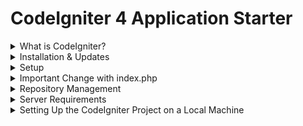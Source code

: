 # CodeIgniter 4 Application Starter

<details>
  <summary>What is CodeIgniter?</summary>
  <p>
    CodeIgniter is a PHP full-stack web framework that is light, fast, flexible, and secure. 
    More information can be found at the <a href="https://codeigniter.com">official site</a>.
    This repository holds a composer-installable app starter. 
    It has been built from the <a href="https://github.com/codeigniter4/CodeIgniter4">development repository</a>.
    More information about the plans for version 4 can be found in <a href="https://forum.codeigniter.com/forumdisplay.php?fid=28">CodeIgniter 4</a> on the forums.
    You can read the <a href="https://codeigniter.com/user_guide/">user guide</a> corresponding to the latest version of the framework.
  </p>
</details>

<details>
  <summary>Installation & Updates</summary>
  <p>
    Run the following command to create the project:
    <pre><code>composer create-project codeigniter4/appstarter</code></pre>
    Then, update your project whenever there is a new release of the framework:
    <pre><code>composer update</code></pre>
    When updating, check the release notes to see if there are any changes you might need to apply to your <code>app</code> folder. 
    The affected files can be copied or merged from <code>vendor/codeigniter4/framework/app</code>.
  </p>
</details>

<details>
  <summary>Setup</summary>
  <p>
    Copy <code>env</code> to <code>.env</code> and tailor it for your app, specifically the baseURL and any database settings.
  </p>
</details>

<details>
  <summary>Important Change with index.php</summary>
  <p>
    <code>index.php</code> is no longer in the root of the project! It has been moved inside the <em>public</em> folder for better security and separation of components.
    This means that you should configure your web server to "point" to your project's <em>public</em> folder, and not to the project root. 
    A better practice would be to configure a virtual host to point there. A poor practice would be to point your web server to the project root and expect to enter <em>public/...</em>, as the rest of your logic and the framework are exposed.
    <strong>Please</strong> read the user guide for a better explanation of how CI4 works!
  </p>
</details>

<details>
  <summary>Repository Management</summary>
  <p>
    We use GitHub issues in our main repository to track <strong>BUGS</strong> and to track approved <strong>DEVELOPMENT</strong> work packages. 
    We use our <a href="http://forum.codeigniter.com">forum</a> to provide <strong>SUPPORT</strong> and to discuss <strong>FEATURE REQUESTS</strong>.
    This repository is a "distribution" one, built by our release preparation script. Problems with it can be raised on our forum or as issues in the main repository.
  </p>
</details>

<details>
  <summary>Server Requirements</summary>
  <p>
    PHP version 8.1 or higher is required, with the following extensions installed:
    <ul>
      <li><a href="http://php.net/manual/en/intl.requirements.php">intl</a></li>
      <li><a href="http://php.net/manual/en/mbstring.installation.php">mbstring</a></li>
    </ul>
    <blockquote>
      <strong>WARNING</strong>
      <ul>
        <li>The end of life date for PHP 7.4 was November 28, 2022.</li>
        <li>The end of life date for PHP 8.0 was November 26, 2023.</li>
        <li>If you are still using PHP 7.4 or 8.0, you should upgrade immediately.</li>
        <li>The end of life date for PHP 8.1 will be December 31, 2025.</li>
      </ul>
    </blockquote>
    Additionally, make sure that the following extensions are enabled in your PHP:
    <ul>
      <li>json (enabled by default - don't turn it off)</li>
      <li><a href="http://php.net/manual/en/mysqlnd.install.php">mysqlnd</a> if you plan to use MySQL</li>
      <li><a href="http://php.net/manual/en/curl.requirements.php">libcurl</a> if you plan to use the HTTP\CURLRequest library</li>
    </ul>
  </p>
</details>

<details>
  <summary>Setting Up the CodeIgniter Project on a Local Machine</summary>
  <p>
    To set up a CodeIgniter 4 project on another local machine, follow these steps:
    <h4>Prerequisites</h4>
    <ol>
      <li>Ensure the following requirements are met before starting:
        <ul>
          <li>PHP: Version 8.1 or higher is required. Check your PHP version with:
          <pre><code>php -v</code></pre>
          </li>
          <li>Required PHP Extensions:
            <ul>
              <li>intl: For internationalization.</li>
              <li>mbstring: For handling multibyte strings.</li>
              <li>json (enabled by default).</li>
              <li>mysqlnd: Needed if using MySQL.</li>
              <li>libcurl: Required if using HTTP\CURLRequest library.</li>
            </ul>
          </li>
          <li>Composer: This is required to manage dependencies. If it is not installed, download it from <a href="https://getcomposer.org">getcomposer.org</a>.</li>
        </ul>
      </li>
    </ol>

    <h4>Step-by-Step Setup Guide</h4>
    <ol>
      <li>
        <strong>Clone or Copy the Project Files</strong>
        <ul>
          <li>If you’re copying a project, transfer all project files to the desired directory on the local machine.</li>
          <li>If using Git, clone the repository:
          <pre><code>git clone &lt;repository_url&gt;<br/>cd &lt;project_directory&gt;</code></pre>
          </li>
        </ul>
      </li>
      <li>
        <strong>Install Dependencies</strong>
        <ul>
          <li>Run the following command to install dependencies:
          <pre><code>composer install</code></pre>
          </li>
          <li>To check for and apply updates to dependencies, run:
          <pre><code>composer update</code></pre>
          </li>
        </ul>
      </li>
      <li>
        <strong>Configure Environment Variables</strong>
        <ul>
          <li>Copy the provided <code>env</code> file to create a <code>.env</code> file in the project’s root directory:
          <pre><code>cp env .env</code></pre>
          </li>
          <li>Open <code>.env</code> and adjust settings based on your environment:
            <ul>
              <li><strong>App Base URL</strong>: Update <code>app.baseURL</code> to reflect the local environment.</li>
              <li><strong>Database</strong>: Configure your database settings under <code>database.default</code> for the local database connection:
              <pre><code>database.default.hostname = localhost<br/>
database.default.database = your_database_name<br/>
database.default.username = your_database_user<br/>
database.default.password = your_database_password<br/>
database.default.DBDriver = MySQLi  # Change if you're using another DB driver</code></pre>
              </li>
            </ul>
          </li>
        </ul>
      </li>
      <li>
        <strong>Set Up the Database</strong>
        <ul>
          <li>If your project includes database migrations or seed files, run these commands to set up the database schema:
          <pre><code>php spark migrate<br/>
php spark db:seed &lt;SeederClassName&gt;  # Optional, if seeder classes are available</code></pre>
          </li>
        </ul>
      </li>
      <li>
        <strong>Set Up Web Server</strong>
        <ul>
          <li>By default, CodeIgniter 4’s <code>index.php</code> is located inside the <em>public</em> folder for security reasons. Point your server’s root directory to this <em>public</em> folder, not the project root.</li>
          <li>If using Apache or Nginx, configure a virtual host to point to the <em>public</em> directory.</li>
          <li>Using PHP’s Built-In Server: If you don’t have a configured web server, you can use PHP’s built-in server for development:
          <pre><code>php spark serve</code></pre>
          By default, this will start the server on <a href="http://localhost:8080">http</a> and you can access the application there.</li>
        </ul>
      </li>
      <li>
        <strong>Verify Permissions</strong>
        <ul>
          <li>Make sure that the writable directory in the project has appropriate write permissions, as CodeIgniter will store cache files, session files, and logs here:
          <pre><code>chmod -R 775 writable/</code></pre>
          </li>
        </ul>
      </li>
      <li>
        <strong>Testing the Application</strong>
        <ul>
          <li>After setting up, navigate to the base URL of the application in your browser (e.g., <a href="http://localhost:8080">http://localhost:8080</a> or your configured local server address) to confirm that the application runs successfully.</li>
        </ul>
      </li>
    </ol>

    <h4>Troubleshooting Tips</h4>
    <ul>
      <li>Check PHP Extensions: Use <code>php -m</code> to list installed PHP modules and verify required extensions are enabled.</li>
      <li>Review Logs: Any issues encountered should be recorded in the <code>writable/logs</code> directory, where you can review error logs to troubleshoot.</li>
      <li>Verify Database Connection: Double-check <code>.env</code> file database settings and ensure the local database server is running.</li>
    </ul>
  </p>
</details>

